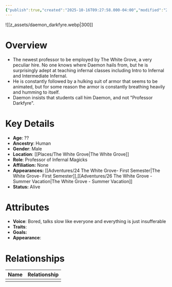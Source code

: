 ```yaml
---
{"publish":true,"created":"2025-10-16T09:27:58.000-04:00","modified":"2025-10-16T14:06:06.437-04:00","published":"2025-10-16T14:06:06.437-04:00","cssclasses":"","Age":"??","Ancestry":"Human","Gender":"Male","Location":["[[The White Grove]]"],"Role":["Professor of Infernal Magicks"],"Affiliation":["None"],"Appearances":["[[24 The White Grove- First Semester|The White Grove- First Semester]]","[[26 The White Grove - Summer Vacation|The White Grove - Summer Vacation]]"],"Status":"Alive"}
---
```


![[z_assets/daemon_darkfyre.webp|300]]

# Overview
- The newest professor to be employed by The White Grove, a very peculiar hire. No one knows where Daemon hails from, but he is surprisingly adept at teaching infernal classes including Intro to Infernal and Intermediate Infernal.
- He is constantly followed by a hulking suit of armor that seems to be animated, but for some reason the armor is constantly breathing heavily and humming to itself.
- Daemon insists that students call him Daemon, and not "Professor Darkfyre".

# Key Details
- **Age**: ??
- **Ancestry**: Human
- **Gender**: Male
- **Location**: [[Places/The White Grove\|The White Grove]]
- **Role**: Professor of Infernal Magicks
- **Affiliation:** None
- **Appearances:** [[Adventures/24 The White Grove- First Semester\|The White Grove- First Semester]],[[Adventures/26 The White Grove - Summer Vacation\|The White Grove - Summer Vacation]]
- **Status:** Alive

# Attributes
- **Voice**: Bored, talks slow like everyone and everything is just insufferable
- **Traits**: 
- **Goals:** 
- **Appearance**: 

# Relationships

| Name | Relationship |
| ---- | ------------ |
|      |              |


